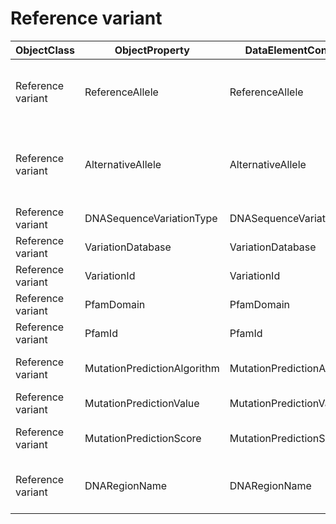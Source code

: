 # Reference variant

| ObjectClass | ObjectProperty | DataElementConcept | IdDataElementConcept | ConceptualDomain | DataElementConceptDefFR | DataElementConceptDefEN |
| ----------- | -------------- | ------------------ | -------------------- | ---------------- | ----------------------- | ----------------------- |
| Reference variant | ReferenceAllele | ReferenceAllele | O53 | [FHIR:Sequence.referenceAllele](https://github.com/ylaizet/OSIRIS/blob/master/ConceptualDomain/FHIR--Sequence.referenceAllele.md#FHIR:Sequence.referenceAllele) |  | Plus strand reference allele at this position. Include the sequence deleted for a deletion, or "-" for an insertion. |
| Reference variant | AlternativeAllele | AlternativeAllele | O54 | [FHIR:Sequence.observedAllele](https://github.com/ylaizet/OSIRIS/blob/master/ConceptualDomain/FHIR--Sequence.observedAllele.md#FHIR:Sequence.observedAllele) |  | Plus strand observed alternative allele at this position. Include the sequence inserted for a insertion, or "-" for a deletion. |
| Reference variant | DNASequenceVariationType | DNASequenceVariationType | O55 | [LOINC:48019-4](https://github.com/ylaizet/OSIRIS/blob/master/ConceptualDomain/LOINC--48019-4.md#LOINC:48019-4) |  | Codified type of the DNA sequence variation |
| Reference variant | VariationDatabase | VariationDatabase | O56 |  |  | Name of the variation database |
| Reference variant | VariationId | VariationId | O57 |  |  | Identifier for variant in the variation database |
| Reference variant | PfamDomain | PfamDomain | O58 |  |  | Pfams domains related to alteration position |
| Reference variant | PfamId | PfamId | O59 |  |  | Identifier of Pfams domains related to alteration position |
| Reference variant | MutationPredictionAlgorithm | MutationPredictionAlgorithm | O63 |  |  | Algorithm to predict the variation effect over the protein |
| Reference variant | MutationPredictionValue | MutationPredictionValue | O64 |  |  | Prediction of the variation effect over the protein |
| Reference variant | MutationPredictionScore | MutationPredictionScore | O65 |  |  | Level of confidence of the prediction of the variation effect over the protein |
| Reference variant | DNARegionName | DNARegionName | O66 | [FHIR:extension-observation-geneticsdnaregionname](https://github.com/ylaizet/OSIRIS/blob/master/ConceptualDomain/FHIR--extension-observation-geneticsdnaregionname.md#FHIR:extension-observation-geneticsdnaregionname) |  | Human readable name for the region of interest related to the transcript (eg: exon1, intron1, UTR3') |
